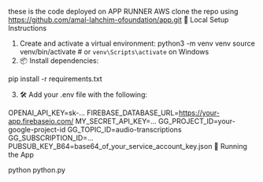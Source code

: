 these is the code deployed on APP RUNNER AWS
clone the repo using https://github.com/amal-lahchim-ofoundation/app.git
🔧 Local Setup Instructions
1.  Create and activate a virtual environment:
python3 -m venv venv
source venv/bin/activate  # or `venv\Scripts\activate` on Windows
2. 📦 Install dependencies:

pip install -r requirements.txt

3. 🛠️ Add your .env file with the following:

OPENAI_API_KEY=sk-...
FIREBASE_DATABASE_URL=https://your-app.firebaseio.com/
MY_SECRET_API_KEY=...
GG_PROJECT_ID=your-google-project-id
GG_TOPIC_ID=audio-transcriptions
GG_SUBSCRIPTION_ID=...
PUBSUB_KEY_B64=base64_of_your_service_account_key.json
🚀 Running the App

python python.py



